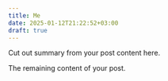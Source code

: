 ```yaml
---
title: Me
date: 2025-01-12T21:22:52+03:00
draft: true
---
```


Cut out summary from your post content here.

<!--more-->

The remaining content of your post.
